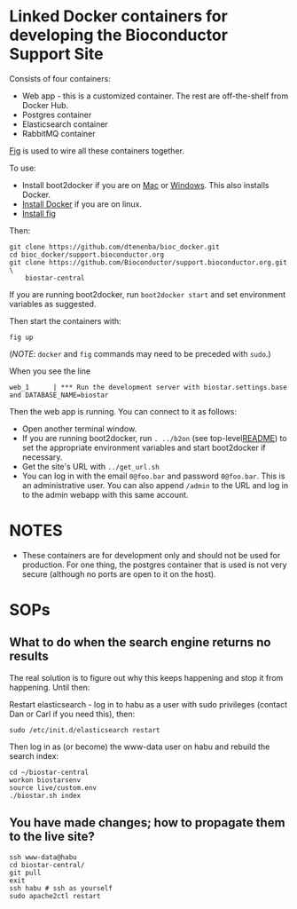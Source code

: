 # Linked Docker containers for developing the Bioconductor Support Site

Consists of four containers:

* Web app - this is a customized container. The rest are off-the-shelf from
 Docker Hub.
* Postgres container
* Elasticsearch container
* RabbitMQ container

[Fig](http://www.fig.sh/) is used to wire all these containers together.

To use:

* Install boot2docker if you are on 
  [Mac](https://docs.docker.com/installation/mac/) or
  [Windows](https://docs.docker.com/installation/windows/). This also
  installs Docker.
* [Install Docker](https://docs.docker.com/installation/) if you are
  on linux.
* [Install fig](http://www.fig.sh/install.html)

Then:

    git clone https://github.com/dtenenba/bioc_docker.git
    cd bioc_docker/support.bioconductor.org
    git clone https://github.com/Bioconductor/support.bioconductor.org.git \
        biostar-central

If you are running boot2docker, run `boot2docker start` and set
environment variables as suggested.

Then start the containers with:

    fig up

(*NOTE*: `docker` and `fig` commands may need to be preceded with `sudo`.)

When you see the line 

    web_1      | *** Run the development server with biostar.settings.base and DATABASE_NAME=biostar

Then the web app is running. You can connect to it as follows:

* Open another terminal window.
* If you are running boot2docker, run `. ../b2on` (see top-level[README](../#utilities))
  to set the appropriate environment variables and start boot2docker if necessary.
* Get the site's URL with `../get_url.sh`  
* You can log in with the email `0@foo.bar` and password `0@foo.bar`. This is an
  administrative user. You can also append `/admin` to the URL and log in
  to the admin webapp with this same account.


# NOTES

* These containers are for development only and should
  not be used for production. For one thing, the postgres
  container that is used is not very secure (although no 
  ports are open to it on the host).

# SOPs

## What to do when the search engine returns no results

The real solution is to figure out why this keeps happening and stop it from happening. Until then:

Restart elasticsearch - log in to habu as a user with sudo privileges (contact Dan or Carl if you need this), then:

    sudo /etc/init.d/elasticsearch restart
    
Then log in as (or become) the www-data user on habu and rebuild the search index:

    cd ~/biostar-central
    workon biostarsenv
    source live/custom.env
    ./biostar.sh index
    
## You have made changes; how to propagate them to the live site?

```
ssh www-data@habu
cd biostar-central/
git pull
exit
ssh habu # ssh as yourself
sudo apache2ctl restart
```

```
